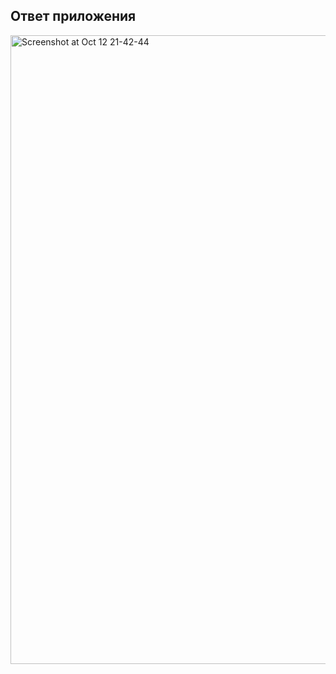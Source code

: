 ## Ответ приложения
<img width="1006" alt="Screenshot at Oct 12 21-42-44" src="https://github.com/marpluto/homework.docker.compose/assets/120597031/b59d1532-ba9a-4189-a57f-076fe755ab5a">
